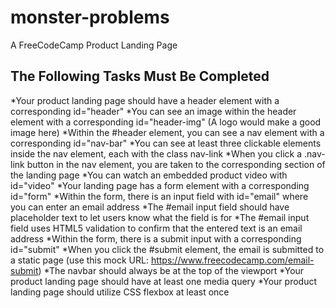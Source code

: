 # monster-problems
A FreeCodeCamp Product Landing Page

## The Following Tasks Must Be Completed
*Your product landing page should have a header element with a corresponding id="header"
*You can see an image within the header element with a corresponding id="header-img" (A logo would make a good image here)
*Within the #header element, you can see a nav element with a corresponding id="nav-bar"
*You can see at least three clickable elements inside the nav element, each with the class nav-link
*When you click a .nav-link button in the nav element, you are taken to the corresponding section of the landing page
*You can watch an embedded product video with id="video"
*Your landing page has a form element with a corresponding id="form"
*Within the form, there is an input field with id="email" where you can enter an email address
*The #email input field should have placeholder text to let users know what the field is for
*The #email input field uses HTML5 validation to confirm that the entered text is an email address
*Within the form, there is a submit input with a corresponding id="submit"
*When you click the #submit element, the email is submitted to a static page (use this mock URL: https://www.freecodecamp.com/email-submit)
*The navbar should always be at the top of the viewport
*Your product landing page should have at least one media query
*Your product landing page should utilize CSS flexbox at least once
